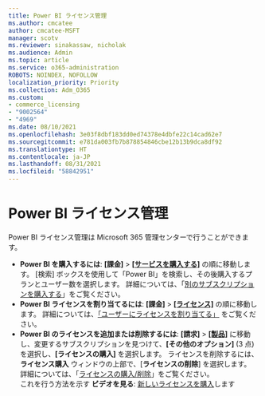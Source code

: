 ```yaml
---
title: Power BI ライセンス管理
ms.author: cmcatee
author: cmcatee-MSFT
manager: scotv
ms.reviewer: sinakassaw, nicholak
ms.audience: Admin
ms.topic: article
ms.service: o365-administration
ROBOTS: NOINDEX, NOFOLLOW
localization_priority: Priority
ms.collection: Adm_O365
ms.custom:
- commerce_licensing
- "9002564"
- "4969"
ms.date: 08/10/2021
ms.openlocfilehash: 3e03f8dbf183dd0ed74378e4dbfe22c14cad62e7
ms.sourcegitcommit: e781da003fb7b878854846cbe12b13b9dca8df92
ms.translationtype: HT
ms.contentlocale: ja-JP
ms.lasthandoff: 08/31/2021
ms.locfileid: "58842951"
---
```

# <a name="power-bi-license-management"></a>Power BI ライセンス管理

Power BI ライセンス管理は Microsoft 365 管理センターで行うことができます。

- **Power BI を購入するには**: **[課金]** \> **[[サービスを購入する]](https://go.microsoft.com/fwlink/p/?linkid=868433)** の順に移動します。 [検索] ボックスを使用して「Power BI」を検索し、その後購入するプランとユーザー数を選択します。 詳細については、「[別のサブスクリプションを購入する](https://docs.microsoft.com/microsoft-365/commerce/try-or-buy-microsoft-365#buy-a-different-subscription)」をご覧ください。
- **Power BI ライセンスを割り当てるには**: **[課金]** > **[[ライセンス]](https://go.microsoft.com/fwlink/p/?linkid=842264)** の順に移動します。 詳細については、[「ユーザーにライセンスを割り当てる」](https://docs.microsoft.com/microsoft-365/admin/manage/assign-licenses-to-users) をご覧ください。
- **Power BI のライセンスを追加または削除するには**: **[請求]** > **[[製品]](https://go.microsoft.com/fwlink/p/?linkid=842054)** に移動し、変更するサブスクリプションを見つけて、**[その他のオプション]** (3 点) を選択し、**[ライセンスの購入]** を選択します。 ライセンスを削除するには、**ライセンス購入** ウィンドウの上部で、[**ライセンスの削除**] を選択します。 詳細については、「[ライセンスの購入/削除](https://docs.microsoft.com/microsoft-365/commerce/licenses/buy-licenses)」をご覧ください。\
これを行う方法を示す **ビデオを見る**: [新しいライセンスを購入](https://go.microsoft.com/fwlink/p/?linkid=2154857)します